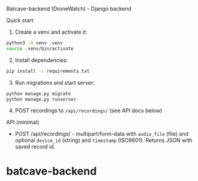 Batcave-backend (DroneWatch) - Django backend

Quick start

1. Create a venv and activate it:

```bash
python3 -m venv .venv
source .venv/bin/activate
```

2. Install dependencies:

```bash
pip install -r requirements.txt
```

3. Run migrations and start server:

```bash
python manage.py migrate
python manage.py runserver
```

4. POST recordings to `/api/recordings/` (see API docs below)

API (minimal)
- POST /api/recordings/ - multipart/form-data with `audio_file` (file) and optional `device_id` (string) and `timestamp` (ISO8601). Returns JSON with saved record id.
# batcave-backend
